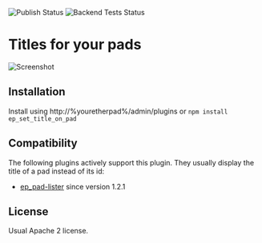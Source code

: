 ![Publish Status](https://github.com/ether/ep_set_title_on_pad/workflows/Node.js%20Package/badge.svg) ![Backend Tests Status](https://github.com/ether/ep_set_title_on_pad/workflows/Backend%20tests/badge.svg)

# Titles for your pads

![Screenshot](https://user-images.githubusercontent.com/220864/100353775-f25b8600-2fe6-11eb-84cc-0ab13fe04bf6.PNG)

## Installation
Install using http://%youretherpad%/admin/plugins or ``npm install ep_set_title_on_pad``

## Compatibility

The following plugins actively support this plugin. They usually display the title of a pad instead of its id:
* [ep_pad-lister](https://github.com/ktt-ol/ep_pad-lister) since version 1.2.1

## License
Usual Apache 2 license.
